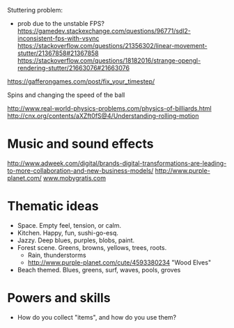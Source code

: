 
Stuttering problem:
- prob due to the unstable FPS?
https://gamedev.stackexchange.com/questions/96771/sdl2-inconsistent-fps-with-vsync
https://stackoverflow.com/questions/21356302/linear-movement-stutter/21367858#21367858
https://stackoverflow.com/questions/18182016/strange-opengl-rendering-stutter/21663076#21663076

https://gafferongames.com/post/fix_your_timestep/

Spins and changing the speed of the ball

http://www.real-world-physics-problems.com/physics-of-billiards.html
http://cnx.org/contents/aXZft0fS@4/Understanding-rolling-motion

# Music and sound effects

http://www.adweek.com/digital/brands-digital-transformations-are-leading-to-more-collaboration-and-new-business-models/
http://www.purple-planet.com/
www.mobygratis.com

# Thematic ideas

- Space. Empty feel, tension, or calm.
- Kitchen. Happy, fun, sushi-go-esq.
- Jazzy. Deep blues, purples, blobs, paint.
- Forest scene. Greens, browns, yellows, trees, roots.
  - Rain, thunderstorms
  - http://www.purple-planet.com/cute/4593380234 "Wood Elves"
- Beach themed. Blues, greens, surf, waves, pools, groves

# Powers and skills

- How do you collect "items", and how do you use them?

